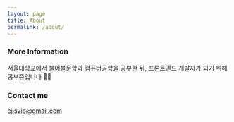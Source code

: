 ```yaml
---
layout: page
title: About
permalink: /about/
---
```


### More Information

서울대학교에서 불어불문학과 컴퓨터공학을 공부한 뒤, 프론트엔드 개발자가 되기 위해 공부중입니다 🙂🧡

### Contact me

[ejisvip@gmail.com](mailto:ejisvip@gmail.com)
